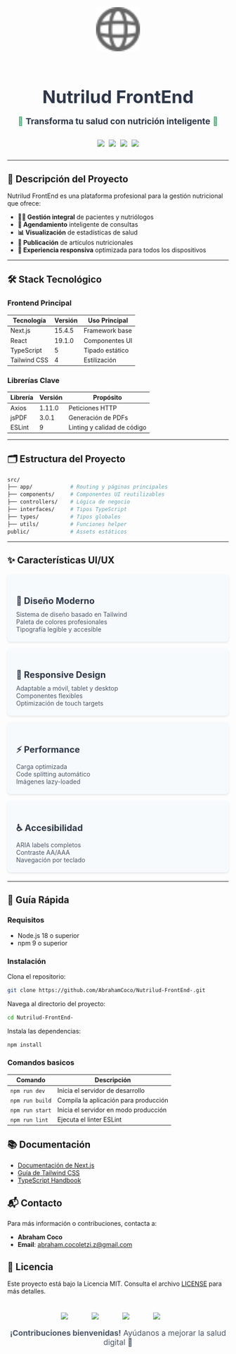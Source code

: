 <div align="center">
  <img src="public/globe.svg" width="100" alt="Nutrilud Logo" style="margin-bottom: 20px"/>
  <h1 style="font-size: 2.5rem; margin-bottom: 10px; color: #2d3748; font-weight: 700">Nutrilud FrontEnd</h1>
  <p style="font-size: 1.2rem; color: #4a5568; margin-bottom: 30px">
    <span style="color: #38a169">🌱</span> <strong style="color: #2d3748">Transforma tu salud con nutrición inteligente</strong> <span style="color: #38a169">🥗</span>
  </p>
  <div style="display: flex; justify-content: center; gap: 10px; margin-bottom: 30px">
    <img src="https://img.shields.io/badge/Next.js-15.4.5-000000?logo=nextdotjs" />
    <img src="https://img.shields.io/badge/React-19.1.0-61DAFB?logo=react" />
    <img src="https://img.shields.io/badge/TypeScript-5-3178C6?logo=typescript" />
    <img src="https://img.shields.io/badge/TailwindCSS-4-06B6D4?logo=tailwindcss" />
  </div>
</div>

---

## 🎯 Descripción del Proyecto
Nutrilud FrontEnd es una plataforma profesional para la gestión nutricional que ofrece:

- **👨‍⚕️ Gestión integral** de pacientes y nutriólogos
- **📅 Agendamiento** inteligente de consultas
- **📊 Visualización** de estadísticas de salud
- **📝 Publicación** de artículos nutricionales
- **📱 Experiencia responsiva** optimizada para todos los dispositivos

---

## 🛠️ Stack Tecnológico

### Frontend Principal
| Tecnología       | Versión  | Uso Principal                |
|------------------|----------|------------------------------|
| Next.js          | 15.4.5   | Framework base               |
| React            | 19.1.0   | Componentes UI               |
| TypeScript       | 5        | Tipado estático              |
| Tailwind CSS     | 4        | Estilización                 |

### Librerías Clave
| Librería         | Versión  | Propósito                    |
|------------------|----------|------------------------------|
| Axios            | 1.11.0   | Peticiones HTTP              |
| jsPDF            | 3.0.1    | Generación de PDFs           |
| ESLint           | 9        | Linting y calidad de código  |

---

## 🗂️ Estructura del Proyecto
```bash
src/
├── app/            # Routing y páginas principales
├── components/     # Componentes UI reutilizables
├── controllers/    # Lógica de negocio
├── interfaces/     # Tipos TypeScript
├── types/          # Tipos globales
├── utils/          # Funciones helper
public/             # Assets estáticos
```

---

## ✨ Características UI/UX

<div style="display: grid; grid-template-columns: repeat(auto-fit, minmax(250px, 1fr)); gap: 15px; margin: 20px 0">
  <div style="background: #f7fafc; padding: 20px; border-radius: 8px; box-shadow: 0 2px 4px rgba(0,0,0,0.1);">
    <h3 style="font-size: 1.25rem; color: #2d3748; margin-bottom: 10px">🎨 Diseño Moderno</h3>
    <ul style="list-style: none; padding: 0; margin: 0; color: #4a5568;">
      <li>Sistema de diseño basado en Tailwind</li>
      <li>Paleta de colores profesionales</li>
      <li>Tipografía legible y accesible</li>
    </ul>
  </div>
  <div style="background: #f7fafc; padding: 20px; border-radius: 8px; box-shadow: 0 2px 4px rgba(0,0,0,0.1);">
    <h3 style="font-size: 1.25rem; color: #2d3748; margin-bottom: 10px">📱 Responsive Design</h3>
    <ul style="list-style: none; padding: 0; margin: 0; color: #4a5568;">
      <li>Adaptable a móvil, tablet y desktop</li>
      <li>Componentes flexibles</li>
      <li>Optimización de touch targets</li>
    </ul>
  </div>
  <div style="background: #f7fafc; padding: 20px; border-radius: 8px; box-shadow: 0 2px 4px rgba(0,0,0,0.1);">
    <h3 style="font-size: 1.25rem; color: #2d3748; margin-bottom: 10px">⚡ Performance</h3>
    <ul style="list-style: none; padding: 0; margin: 0; color: #4a5568;">
      <li>Carga optimizada</li>
      <li>Code splitting automático</li>
      <li>Imágenes lazy-loaded</li>
    </ul>
  </div>
  <div style="background: #f7fafc; padding: 20px; border-radius: 8px; box-shadow: 0 2px 4px rgba(0,0,0,0.1);">
    <h3 style="font-size: 1.25rem; color: #2d3748; margin-bottom: 10px">♿ Accesibilidad</h3>
    <ul style="list-style: none; padding: 0; margin: 0; color: #4a5568;">
      <li>ARIA labels completos</li>
      <li>Contraste AA/AAA</li>
      <li>Navegación por teclado</li>
    </ul>
  </div>
</div>

---

## 🚀 Guía Rápida

### Requisitos

- Node.js 18 o superior
- npm 9 o superior

### Instalación

Clona el repositorio:
```bash
git clone https://github.com/AbrahamCoco/Nutrilud-FrontEnd-.git
```

Navega al directorio del proyecto:
```bash
cd Nutrilud-FrontEnd-
```

Instala las dependencias:
```bash
npm install
```

### Comandos basicos

| Comando          | Descripción                           |
|------------------|---------------------------------------|
| `npm run dev`    | Inicia el servidor de desarrollo      |
| `npm run build`  | Compila la aplicación para producción |
| `npm run start`  | Inicia el servidor en modo producción |
| `npm run lint`   | Ejecuta el linter ESLint              |

## 📚 Documentación

- [Documentación de Next.js](https://nextjs.org/docs)
- [Guía de Tailwind CSS](https://tailwindcss.com/docs)
- [TypeScript Handbook](https://www.typescriptlang.org/docs/)

## 📬 Contacto

Para más información o contribuciones, contacta a:
- **Abraham Coco**
- **Email**: abraham.cocoletzi.z@gmail.com

## 📜 Licencia

Este proyecto está bajo la Licencia MIT. Consulta el archivo [LICENSE](LICENSE) para más detalles.

<div align="center" style="margin-top: 40px">
  <div style="display: flex; justify-content: center; gap: 20px; margin-bottom: 20px">
    <img src="https://img.shields.io/logo/nextdotjs" width="50" />
    <img src="https://img.shields.io/logo/vercel" width="50" />
    <img src="https://img.shields.io/logo/windows" width="50" />
    <img src="https://img.shields.io/logo/github" width="50" />
  </div> 
  <p style="font-size: 1.1rem; color: #4a5568">
    <strong>¡Contribuciones bienvenidas!</strong> Ayúdanos a mejorar la salud digital 💚
  </p> 
</div>